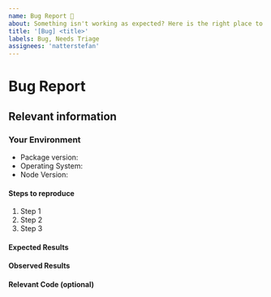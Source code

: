 ```yaml
---
name: Bug Report 🐞
about: Something isn't working as expected? Here is the right place to report.
title: '[Bug] <title>'
labels: Bug, Needs Triage
assignees: 'natterstefan'
---
```


<!--
  To make it easier for us to help you — please follow the suggested format below.

  Before opening a new issue, please search existing issues.

  For general technical questions, contact me on [Twitter](http://twitter.com/natterstefan).
-->

# Bug Report

## Relevant information

<!-- Provide as much useful information as you can -->

### Your Environment

- Package version:
- Operating System:
- Node Version:

#### Steps to reproduce

1. Step 1
2. Step 2
3. Step 3

#### Expected Results

<!-- What did you expect to happen? -->

#### Observed Results

<!-- What happened? This could be a description, log output, etc. -->

#### Relevant Code (optional)

<!-- If you have relevant code, please include it here. -->
